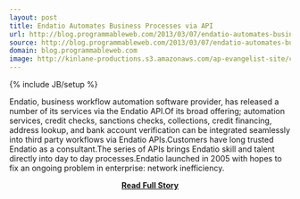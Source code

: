 ```yaml
---
layout: post
title: Endatio Automates Business Processes via API
url: http://blog.programmableweb.com/2013/03/07/endatio-automates-business-processes-via-api/
source: http://blog.programmableweb.com/2013/03/07/endatio-automates-business-processes-via-api/
domain: blog.programmableweb.com
image: http://kinlane-productions.s3.amazonaws.com/ap-evangelist-site/curated/screenshots/9352_api500_com.png
---
```

{% include JB/setup %}<p>Endatio, business workflow automation software provider, has released a number of its services via the Endatio API.Of its broad offering; automation services, credit checks, sanctions checks, collections, credit financing, address lookup, and bank account verification can be integrated seamlessly into third party workflows via Endatio APIs.Customers have long trusted Endatio as a consultant.The series of APIs brings Endatio skill and talent directly into day to day processes.Endatio launched in 2005 with hopes to fix an ongoing problem in enterprise: network inefficiency.</p>
<center><p><a href="http://blog.programmableweb.com/2013/03/07/endatio-automates-business-processes-via-api/" style='padding:25px; font-sze:18px; font-weight: bold;'>Read Full Story</a></p></center>
